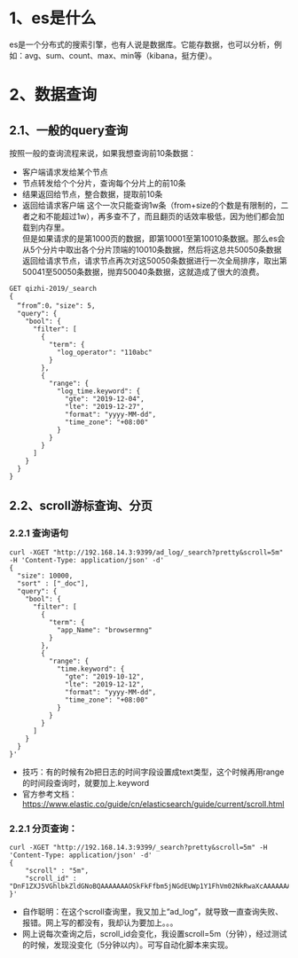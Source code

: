 # 1、es是什么
es是一个分布式的搜索引擎，也有人说是数据库。它能存数据，也可以分析，例如：avg、sum、count、max、min等（kibana，挺方便）。

# 2、数据查询

## 2.1、一般的query查询
按照一般的查询流程来说，如果我想查询前10条数据：

* 客户端请求发给某个节点
* 节点转发给个个分片，查询每个分片上的前10条
* 结果返回给节点，整合数据，提取前10条
* 返回给请求客户端
这个一次只能查询1w条（from+size的个数是有限制的，二者之和不能超过1w），再多查不了，而且翻页的话效率极低，因为他们都会加载到内存里。<br>
但是如果请求的是第1000页的数据，即第10001至第10010条数据。那么es会从5个分片中取出各个分片顶端的10010条数据，然后将这总共50050条数据返回给请求节点，请求节点再次对这50050条数据进行一次全局排序，取出第50041至50050条数据，抛弃50040条数据，这就造成了很大的浪费。
```
GET qizhi-2019/_search
{
  “from”:0，"size": 5,
  "query": {
    "bool": {
      "filter": [
        {
          "term": {
            "log_operator": "110abc"
          }
        },
        {
          "range": {
            "log_time.keyword": {
              "gte": "2019-12-04",
              "lte": "2019-12-27",
              "format": "yyyy-MM-dd",
              "time_zone": "+08:00"
            }
          }
        }
      ]
    }
  }
}
```
## 2.2、scroll游标查询、分页
### 2.2.1 查询语句
```
curl -XGET "http://192.168.14.3:9399/ad_log/_search?pretty&scroll=5m" -H 'Content-Type: application/json' -d'
{
  "size": 10000,
  "sort" : ["_doc"],
  "query": {
    "bool": {
      "filter": [
        {
          "term": {
            "app_Name": "browsermng"
          }
        },
        {
          "range": {
            "time.keyword": {
              "gte": "2019-10-12",
              "lte": "2019-12-12",
              "format": "yyyy-MM-dd",
              "time_zone": "+08:00"
            }
          }
        }
      ]
    }
  }
}'

```
* 技巧：有的时候有2b把日志的时间字段设置成text类型，这个时候再用range的时间段查询时，就要加上.keyword 
* 官方参考文档：https://www.elastic.co/guide/cn/elasticsearch/guide/current/scroll.html

### 2.2.1 分页查询：
```
curl -XGET "http://192.168.14.3:9399/_search?pretty&scroll=5m" -H 'Content-Type: application/json' -d'
{
    "scroll" : "5m", 
    "scroll_id" : "DnF1ZXJ5VGhlbkZldGNoBQAAAAAAAOSkFkFfbm5jNGdEUWp1Y1FhVm02NkRwaXcAAAAAAADkpRZBX25uYzRnRFFqdWNRYVZtNjZEcGl3AAAAAAAAq4IWcHdlaE9IMk9STU9RT0RwVWk0dVo4ZwAAAAAAAOSmFkFfbm5jNGdEUWp1Y1FhVm02NkRwaXcAAAAAAACrgxZwd2VoT0gyT1JNT1FPRHBVaTR1Wjhn" 
}'
```
* 自作聪明：在这个scroll查询里，我又加上“ad_log“，就导致一直查询失败、报错。网上写的都没有，我却认为要加上。。。
* 网上说每次查询之后，scroll_id会变化，我设置scroll=5m（分钟），经过测试的时候，发现没变化（5分钟以内）。可写自动化脚本来实现。
